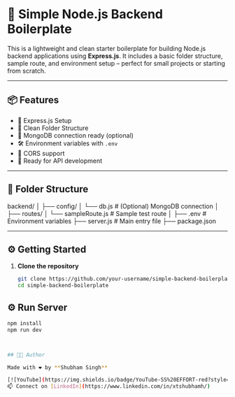 # 🚀 Simple Node.js Backend Boilerplate

This is a lightweight and clean starter boilerplate for building Node.js backend applications using **Express.js**. It includes a basic folder structure, sample route, and environment setup – perfect for small projects or starting from scratch.

---

## 📦 Features

- 🔧 Express.js Setup
- 📁 Clean Folder Structure
- 🌿 MongoDB connection ready (optional)
- 🛠️ Environment variables with `.env`
- 🔄 CORS support
- 🚀 Ready for API development

---

## 📂 Folder Structure

backend/ │ ├── config/ │ └── db.js # (Optional) MongoDB connection │ ├── routes/ │ └── sampleRoute.js # Sample test route │ ├── .env # Environment variables ├── server.js # Main entry file ├── package.json


---

## ⚙️ Getting Started

1. **Clone the repository**
   ```bash
   git clone https://github.com/your-username/simple-backend-boilerplate.git
   cd simple-backend-boilerplate

## ⚙️ Run Server

```bash
npm install
npm run dev



## 👨‍💻 Author

Made with ❤️ by **Shubham Singh**

[![YouTube](https://img.shields.io/badge/YouTube-SS%20EFFORT-red?style=flat-square&logo=youtube)](https://youtube.com/@ss_effort) 
📫 Connect on [LinkedIn](https://www.linkedin.com/in/xtshubhamh/)  

